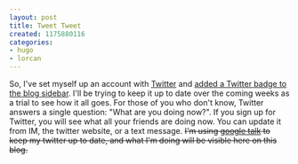 ```yaml
---
layout: post
title: Tweet Tweet
created: 1175880116
categories:
- hugo
- lorcan
---
```

So, I've set myself up an account with <a href="http://twitter.com">Twitter</a> and <a href="http://lorcancoyle.org/wiki/public/xhtml_twitter">added a Twitter badge to the blog sidebar</a>. I'll be trying to keep it up to date over the coming weeks as a trial to see how it all goes. For those of you who don't know, Twitter answers a single question: "What are you doing now?". If you sign up for Twitter, you will see what all your friends are doing now. You can update it from IM, the twitter website, or a text message. <del>I'm using <a href="http://www.google.com/talk/">google talk</a> to keep my twitter up to date, and what I'm doing will be visible here on this blog.</del>

